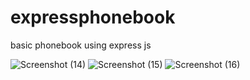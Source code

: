 # expressphonebook
basic phonebook using express js

![Screenshot (14)](https://user-images.githubusercontent.com/46995138/54912736-86f81180-4ef1-11e9-8065-8a0195887c52.png)
![Screenshot (15)](https://user-images.githubusercontent.com/46995138/54913056-33d28e80-4ef2-11e9-8305-8dab1e327dce.png)
![Screenshot (16)](https://user-images.githubusercontent.com/46995138/54913457-10f4aa00-4ef3-11e9-82bf-ca2d6549384d.png)
